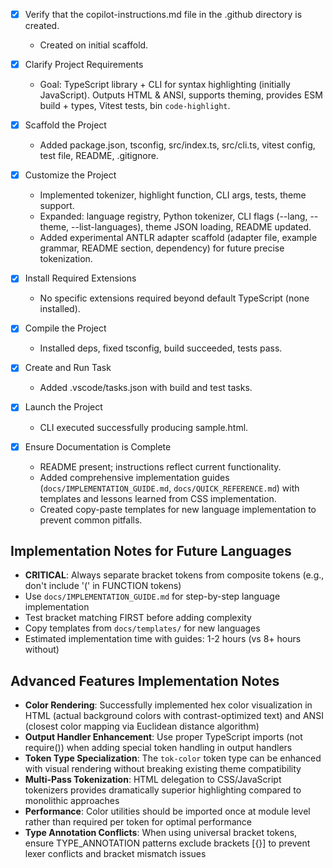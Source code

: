 - [x] Verify that the copilot-instructions.md file in the .github directory is created.
  - Created on initial scaffold.

- [x] Clarify Project Requirements
  - Goal: TypeScript library + CLI for syntax highlighting (initially JavaScript). Outputs HTML & ANSI, supports theming, provides ESM build + types, Vitest tests, bin `code-highlight`.

- [x] Scaffold the Project
  - Added package.json, tsconfig, src/index.ts, src/cli.ts, vitest config, test file, README, .gitignore.

- [x] Customize the Project
  - Implemented tokenizer, highlight function, CLI args, tests, theme support.
  - Expanded: language registry, Python tokenizer, CLI flags (--lang, --theme, --list-languages), theme JSON loading, README updated.
  - Added experimental ANTLR adapter scaffold (adapter file, example grammar, README section, dependency) for future precise tokenization.

- [x] Install Required Extensions
  - No specific extensions required beyond default TypeScript (none installed).
- [x] Compile the Project
  - Installed deps, fixed tsconfig, build succeeded, tests pass.
- [x] Create and Run Task
  - Added .vscode/tasks.json with build and test tasks.
- [x] Launch the Project
  - CLI executed successfully producing sample.html.
- [x] Ensure Documentation is Complete
  - README present; instructions reflect current functionality.
  - Added comprehensive implementation guides (`docs/IMPLEMENTATION_GUIDE.md`, `docs/QUICK_REFERENCE.md`) with templates and lessons learned from CSS implementation.
  - Created copy-paste templates for new language implementation to prevent common pitfalls.
  
## Implementation Notes for Future Languages
- **CRITICAL**: Always separate bracket tokens from composite tokens (e.g., don't include '(' in FUNCTION tokens)
- Use `docs/IMPLEMENTATION_GUIDE.md` for step-by-step language implementation
- Test bracket matching FIRST before adding complexity
- Copy templates from `docs/templates/` for new languages
- Estimated implementation time with guides: 1-2 hours (vs 8+ hours without)

## Advanced Features Implementation Notes
- **Color Rendering**: Successfully implemented hex color visualization in HTML (actual background colors with contrast-optimized text) and ANSI (closest color mapping via Euclidean distance algorithm)
- **Output Handler Enhancement**: Use proper TypeScript imports (not require()) when adding special token handling in output handlers
- **Token Type Specialization**: The `tok-color` token type can be enhanced with visual rendering without breaking existing theme compatibility
- **Multi-Pass Tokenization**: HTML delegation to CSS/JavaScript tokenizers provides dramatically superior highlighting compared to monolithic approaches
- **Performance**: Color utilities should be imported once at module level rather than required per token for optimal performance
- **Type Annotation Conflicts**: When using universal bracket tokens, ensure TYPE_ANNOTATION patterns exclude brackets [{}] to prevent lexer conflicts and bracket mismatch issues
